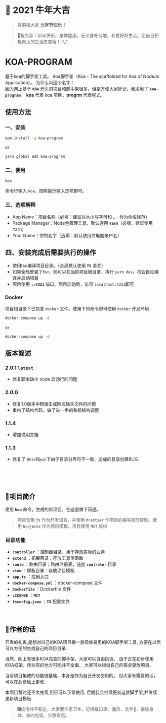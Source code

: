 # 🧧 2021 牛年大吉 
> 提前祝大家 **元宵节快乐！**
> 
> 🎉祝大家：新年快乐，身体健康。无论身处何地，都要好好生活，给自己积极向上的生活态度哦！ **^_^**<br>

# KOA-PROGRAM
基于koa的脚手架工具。
Koa脚手架（Koa - The scaffolded for Koa of NodeJs Application）。
为什么叫这个名字：<br>
因为网上基于 **`KOA`** 开头的项目和脚手架很多，但是方便大家好记，我采用了 **`koa-program`**。
**koa** 代表 koa 项目，**progrm** 代表程式。

## 使用方法
### 一、安装

```sh
npm install -g koa-program
```
or
```sh
yarn global add koa-program
```
### 二、使用
```sh
koa
```
命令行输入 `koa`，按照提示输入选项即可。

### 三、选项解释
- App Name：项目名称（必填：建议以大小写字母和 _ - 作为命名规范）
- Package Manager：Node包管理工具，默认选用 **`Yarn`**（必填，建议使用 Yarn）
- Your Name：你的名字（选填：默认使用你电脑账户名）

## 四、安装完成后需要执行的操作
- 使用tsc编译项目目录。（全局默认使用 **`TS`** 语言）
- 如果全局安装了tsc，则可以在当前项目根目录，执行 `yarn dev`，将会自动编译并启动项目
- 项目使用 **`::4321`** 端口，项目启动后，访问 `localhost:4321`即可

### Docker
项目根目录下已包含 `docker` 文件。使用下列命令即可使用 `docker` 开发环境
``` sh
docker compose up -d
```
or
``` sh
docker-compose up -d
```



## 版本简述
### 2.0.1 **`latest`**
- 修复脚本缺少 node 启动行的问题
### 2.0.0
- 修复1.0版本中模板生成阶段缺失文件的问题
- 重构了结构代码，做了进一步的系统结构调整
### 1.1.4
- 增加说明文档
### 1.1.3
- 修复了 `Unix`和`win`下由于目录分界符不一致，造成的目录创建BUG．

<br><br><br>

## 🎠项目简介
使用 **`koa`** 命令，生成的新项目，在这里做下简述。<br>
> 项目使用 **`TS`** 作为开发语言，并使用 **`Prettier`** 作项目的编写规范控制。使用 **`Nunjucks`** 作为项目模板。项目使用 **`MIT`** 版权

### 目录功能
- **`controller`** ：控制器目录，用于存放实际的业务
- **`extend`** ：拓展目录：存放工具类函数
- **`route`** ：路由目录：路由注册表，链接 **`controler`** 目录
- **`view`** ：模板目录：存放项目模板
- **`app.ts`** ：应用入口
- **`docker-compose.yml`** ：docker-compose 文件
- **`Dockerfile`** ：Dockerfile 文件
- **`LICENSE`** ：**`MIT`** 
- **`tsconfig.json`** ：**`TS`** 配置文件
<br><br><br>


## 📢作者的话

开发的初衷,是想对自己的KOA项目做一款简单易用的KOA脚手架工具,
方便在以后可以方便的生成自己的项目目录. 

当然，网上有很多KOA完善的脚手架，大家可以自由挑选．
由于正在初步使用KOA框架，所以有的地方可能并不全面，
大家可以根据自己的需求更改项目．

当前项目集成的功能很基础，本身是作为自己开发使用的，
但大家有需要的话，可以在此基础上更改．

本项目暂时还不太完善,但已可以正常使用.
后期我会继续更新这款脚手架,并继续更新项目模板.


> 🎆疫情并不稳定，大家要注意卫生，记得戴口罩、通风、洗手👐、锻炼身体、按时吃饭、少熬夜哦。
